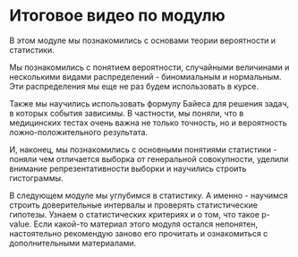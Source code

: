 # Итоговое видео по модулю

В этом модуле мы познакомились с основами теории вероятности и статистики.

Мы познакомились с понятием вероятности, случайными величинами и несколькими видами распределений - биномиальным и нормальным. Эти распределения мы еще не раз будем использовать в курсе.

Также мы научились использовать формулу Байеса для решения задач, в которых события зависимы. В частности, мы поняли, что в медицинских тестах очень важна не только точность, но и вероятность ложно-положительного результата.

И, наконец, мы познакомились с основными понятиями статистики - поняли чем отличается выборка от генеральной совокупности, уделили внимание репрезентативности выборки и научились строить гистограммы.

В следующем модуле мы углубимся в статистику. А именно - научимся строить доверительные интервалы и проверять статистические гипотезы. Узнаем о статистических критериях и о том, что такое p-value. Если какой-то материал этого модуля остался непонятен, настоятельно рекомендую заново его прочитать и ознакомиться с дополнительными материалами.
